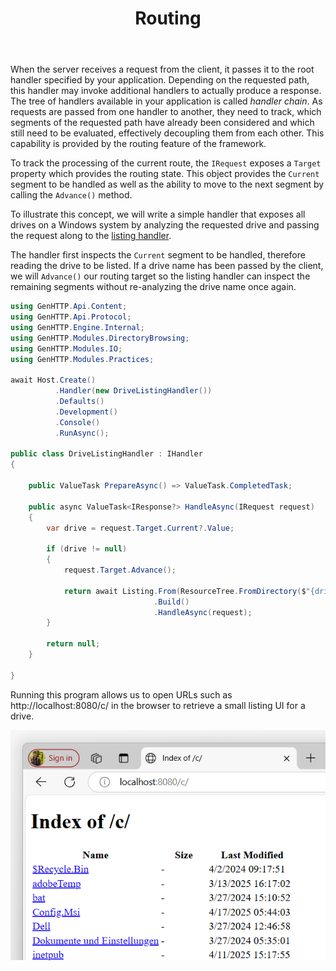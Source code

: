 ﻿---
title: Routing
description: 
weight: 1
cascade:
  type: docs
---

When the server receives a request from the client, it passes it to the root handler
specified by your application. Depending on the requested path, this handler
may invoke additional handlers to actually produce a response. The tree of handlers
available in your application is called *handler chain*. As requests are passed
from one handler to another, they need to track, which segments of the requested
path have already been considered and which still need to be evaluated,
effectively decoupling them from each other. This
capability is provided by the routing feature of the framework.

To track the processing of the current route, the `IRequest` exposes a `Target`
property which provides the routing state. This object provides the `Current` segment
to be handled as well as the ability to move to the next segment by calling
the `Advance()` method.

To illustrate this concept, we will write a simple handler that exposes all drives
on a Windows system by analyzing the requested drive and passing the request
along to the [listing handler](../../handlers/listing/).

The handler first inspects the `Current` segment to be handled, therefore
reading the drive to be listed. If a drive name has been passed by the client,
we will `Advance()` our routing target so the listing handler can inspect the remaining
segments without re-analyzing the drive name once again.

```csharp
using GenHTTP.Api.Content;
using GenHTTP.Api.Protocol;
using GenHTTP.Engine.Internal;
using GenHTTP.Modules.DirectoryBrowsing;
using GenHTTP.Modules.IO;
using GenHTTP.Modules.Practices;

await Host.Create()
          .Handler(new DriveListingHandler())
          .Defaults()
          .Development()
          .Console()
          .RunAsync();

public class DriveListingHandler : IHandler
{

    public ValueTask PrepareAsync() => ValueTask.CompletedTask;

    public async ValueTask<IResponse?> HandleAsync(IRequest request)
    {
        var drive = request.Target.Current?.Value;

        if (drive != null)
        {
            request.Target.Advance();

            return await Listing.From(ResourceTree.FromDirectory($"{drive}:\\"))
                                .Build()
                                .HandleAsync(request);
        }
        
        return null;
    }
    
}
```

Running this program allows us to open URLs such as http://localhost:8080/c/ in the browser to
retrieve a small listing UI for a drive.

![The index of the c drive using a custom GenHTTP handler](routing.png)